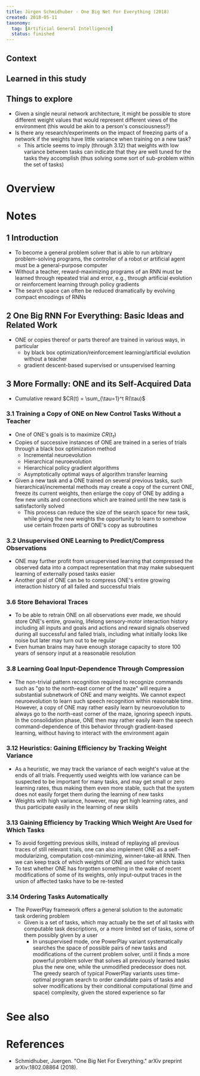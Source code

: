 ```yaml
---
title: Jürgen Schmidhuber - One Big Net For Everything (2018)
created: 2018-05-11
taxonomy:
  tag: [Artificial General Intelligence]
  status: finished
---
```


## Context

## Learned in this study

## Things to explore
* Given a single neural network architecture, it might be possible to store different weight values that would represent different views of the environment (this would be akin to a person's consciousness?)
* Is there any research/experiments on the impact of freezing parts of a network if the weights have little variance when training on a new task?
	* This article seems to imply (through 3.12) that weights with low variance between tasks can indicate that they are well tuned for the tasks they accomplish (thus solving some sort of sub-problem within the set of tasks)

# Overview

# Notes
## 1 Introduction
* To become a general problem solver that is able to run arbitrary problem-solving programs, the controller of a robot or artificial agent must be a general-purpose computer
* Without a teacher, reward-maximizing programs of an RNN must be learned through repeated trial and error, e.g., through artificial evolution or reinforcement learning through policy gradients
* The search space can often be reduced dramatically by evolving compact encodings of RNNs

## 2 One Big RNN For Everything: Basic Ideas and Related Work
* ONE or copies thereof or parts thereof are trained in various ways, in particular
	* by black box optimization/reinforcement learning/artificial evolution without a teacher
	* gradient descent-based supervised or unsupervised learning

## 3 More Formally: ONE and its Self-Acquired Data
* Cumulative reward $CR(t) = \sum_{\tau=1}^t R(\tau)$

### 3.1 Training a Copy of ONE on New Control Tasks Without a Teacher
* One of ONE's goals is to maximize $CR(t_\tau)$
* Copies of successive instances of ONE are trained in a series of trials through a black box optimization method
	* Incremental neuroevolution
	* Hierarchical neuroevolution
	* Hierarchical policy gradient algorithms
	* Asymptotically optimal ways of algorithm transfer learning
* Given a new task and a ONE trained on several previous tasks, such hierarchical/incremental methods may create a copy of the current ONE, freeze its current weights, then enlarge the copy of ONE by adding a few new units and connections which are trained until the new task is satisfactorily solved
	* This process can reduce the size of the search space for new task, while giving the new weights the opportunity to learn to somehow use certain frozen parts of ONE's copy as subroutines

### 3.2 Unsupervised ONE Learning to Predict/Compress Observations
* ONE may further profit from unsupervised learning that compressed the observed data into a compact representation that may make subsequent learning of externally posed tasks easier
* Another goal of ONE can be to compress ONE's entire growing interaction history of all failed and successful trials

### 3.6 Store Behavioral Traces
* To be able to retrain ONE on all observations ever made, we should store ONE's entire, growing, lifelong sensory-motor interaction history including all inputs and goals and actions and reward signals observed during all successful and failed trials, including what initially looks like noise but later may turn out to be regular
* Even human brains may have enough storage capacity to store 100 years of sensory input at a reasonable resolution

### 3.8 Learning Goal Input-Dependence Through Compression
* The non-trivial pattern recognition required to recognize commands such as "go to the north-east corner of the maze" will require a substantial subnetwork of ONE and many weights. We cannot expect neuroevolution to learn such speech recognition within reasonable time. However, a copy of ONE may rather easily learn by neuroevolution to always go to the north-east corner of the maze, ignoring speech inputs. In the consolidation phase, ONE then may rather easily learn the speech command-dependence of this behavior through gradient-based learning, without having to interact with the environment again

### 3.12 Heuristics: Gaining Efficiency by Tracking Weight Variance
* As a heuristic, we may track the variance of each weight's value at the ends of all trials. Frequently used weights with low variance can be suspected to be important for many tasks, and may get small or zero learning rates, thus making them even more stable, such that the system does not easily forget them during the learning of new tasks
* Weights with high variance, however, may get high learning rates, and thus participate easily in the learning of new skills

### 3.13 Gaining Efficiency by Tracking Which Weight Are Used for Which Tasks
* To avoid forgetting previous skills, instead of replaying all previous traces of still relevant trials, one can also implement ONE as a self-modularizing, computation cost-minimizing, winner-take-all RNN. Then we can keep track of which weights of ONE are used for which tasks
* To test whether ONE has forgotten something in the wake of recent modifications of some of its weights, only input-output traces in the union of affected tasks have to be re-tested

### 3.14 Ordering Tasks Automatically
* The PowerPlay framework offers a general solution to the automatic task ordering problem
	* Given is a set of tasks, which may actually be the set of all tasks with computable task descriptions, or a more limited set of tasks, some of them possibly given by a user
		* In unsupervised mode, one PowerPlay variant systematically searches the space of possible pairs of new tasks and modifications of the current problem solver, until it finds a more powerful problem solver that solves all previously learned tasks plus the new one, while the unmodified predecessor does not. The greedy search of typical PowerPlay variants uses time-optimal program search to order candidate pairs of tasks and solver modifications by their conditional computational (time and space) complexity, given the stored experience so far

# See also

# References
* Schmidhuber, Juergen. "One Big Net For Everything." arXiv preprint arXiv:1802.08864 (2018).
